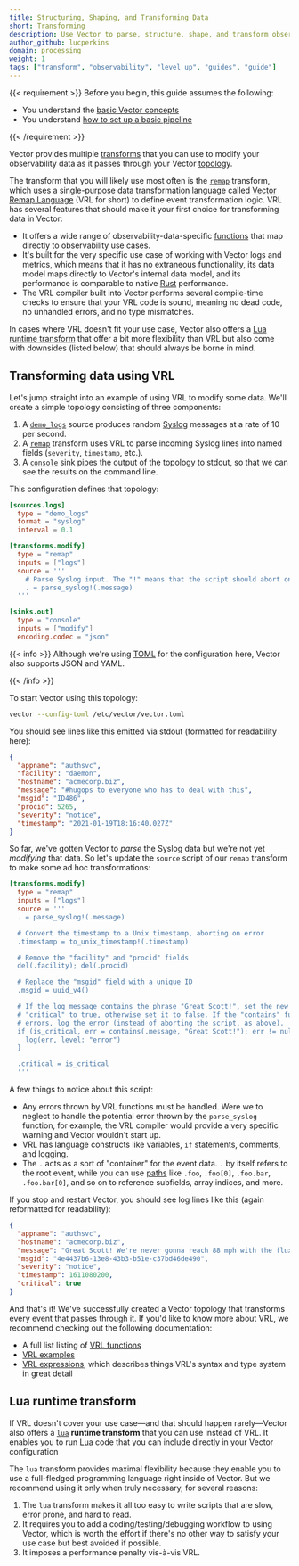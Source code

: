 ```yaml
---
title: Structuring, Shaping, and Transforming Data
short: Transforming
description: Use Vector to parse, structure, shape, and transform observability data
author_github: lucperkins
domain: processing
weight: 1
tags: ["transform", "observability", "level up", "guides", "guide"]
---
```


{{< requirement >}}
Before you begin, this guide assumes the following:

* You understand the [basic Vector concepts][concepts]
* You understand [how to set up a basic pipeline][pipeline]

[concepts]: /docs/about/concepts
[pipeline]: /docs/setup/quickstart
{{< /requirement >}}

Vector provides multiple [transforms][docs.transforms] that you can use to
modify your observability data as it passes through your Vector
[topology][docs.architecture.pipeline-model].

The transform that you will likely use most often is the [`remap`][docs.transforms.remap]
transform, which uses a single-purpose data transformation language called
[Vector Remap Language][docs.vrl] (VRL for short) to define event
transformation logic. VRL has several features that should make it your first
choice for transforming data in Vector:

* It offers a wide range of observability-data-specific
  [functions][docs.vrl.functions] that map directly to observability use cases.
* It's built for the very specific use case of working with Vector logs and
  metrics, which means that it has no extraneous functionality, its data model
  maps directly to Vector's internal data model, and its performance is comparable
  to native [Rust][urls.rust] performance.
* The VRL compiler built into Vector performs several compile-time checks to
  ensure that your VRL code is sound, meaning no dead code, no unhandled errors,
  and no type mismatches.

In cases where VRL doesn't fit your use case, Vector also offers a [Lua runtime
transform](#runtime-transform) that offer a bit more flexibility than VRL but
also come with downsides (listed below) that should always be borne in mind.

## Transforming data using VRL

Let's jump straight into an example of using VRL to modify some data. We'll
create a simple topology consisting of three components:

1. A [`demo_logs`][docs.sources.demo_logs] source produces random [Syslog][urls.syslog]
   messages at a rate of 10 per second.
2. A [`remap`][docs.transforms.remap] transform uses VRL to parse incoming Syslog lines
   into named fields (`severity`, `timestamp`, etc.).
3. A [`console`][docs.sinks.console] sink pipes the output of the topology to stdout,
   so that we can see the results on the command line.

This configuration defines that topology:

```toml title="vector.toml"
[sources.logs]
  type = "demo_logs"
  format = "syslog"
  interval = 0.1

[transforms.modify]
  type = "remap"
  inputs = ["logs"]
  source = '''
    # Parse Syslog input. The "!" means that the script should abort on error.
    . = parse_syslog!(.message)
  '''

[sinks.out]
  type = "console"
  inputs = ["modify"]
  encoding.codec = "json"
```

{{< info >}}
Although we're using [TOML][urls.toml] for the configuration here, Vector also
supports JSON and YAML.

[urls.toml]: https://github.com/toml-lang/toml
{{< /info >}}

To start Vector using this topology:

```bash
vector --config-toml /etc/vector/vector.toml
```

You should see lines like this emitted via stdout (formatted for readability
here):

```json
{
  "appname": "authsvc",
  "facility": "daemon",
  "hostname": "acmecorp.biz",
  "message": "#hugops to everyone who has to deal with this",
  "msgid": "ID486",
  "procid": 5265,
  "severity": "notice",
  "timestamp": "2021-01-19T18:16:40.027Z"
}
```

So far, we've gotten Vector to *parse* the Syslog data but we're not yet
*modifying* that data. So let's update the `source` script of our `remap`
transform to make some ad hoc transformations:

```toml
[transforms.modify]
  type = "remap"
  inputs = ["logs"]
  source = '''
  . = parse_syslog!(.message)

  # Convert the timestamp to a Unix timestamp, aborting on error
  .timestamp = to_unix_timestamp!(.timestamp)

  # Remove the "facility" and "procid" fields
  del(.facility); del(.procid)

  # Replace the "msgid" field with a unique ID
  .msgid = uuid_v4()

  # If the log message contains the phrase "Great Scott!", set the new field
  # "critical" to true, otherwise set it to false. If the "contains" function
  # errors, log the error (instead of aborting the script, as above).
  if (is_critical, err = contains(.message, "Great Scott!"); err != null) {
    log(err, level: "error")
  }

  .critical = is_critical
  '''
```

A few things to notice about this script:

* Any errors thrown by VRL functions must be handled. Were we to neglect to
  handle the potential error thrown by the `parse_syslog` function, for example,
  the VRL compiler would provide a very specific warning and Vector wouldn't
  start up.
* VRL has language constructs like variables, `if` statements, comments, and
  logging.
* The `.` acts as a sort of "container" for the event data. `.` by itself refers
  to the root event, while you can use [paths] like `.foo`,
  `.foo[0]`, `.foo.bar`, `.foo.bar[0]`, and so on to reference subfields, array
  indices, and more.

If you stop and restart Vector, you should see log lines like this (again
reformatted for readability):

```json
{
  "appname": "authsvc",
  "hostname": "acmecorp.biz",
  "message": "Great Scott! We're never gonna reach 88 mph with the flux capacitor in its current state!",
  "msgid": "4e4437b6-13e8-43b3-b51e-c37bd46de490",
  "severity": "notice",
  "timestamp": 1611080200,
  "critical": true
}
```

And that's it! We've successfully created a Vector topology that transforms
every event that passes through it. If you'd like to know more about VRL, we
recommend checking out the following documentation:

* A full list listing of [VRL functions][docs.vrl.functions]
* [VRL examples][docs.vrl.examples]
* [VRL expressions][docs.vrl.expressions], which describes things VRL's syntax
  and type system in great detail

## Lua runtime transform

If VRL doesn't cover your use case—and that should happen rarely—Vector also
offers a [`lua`][docs.lua] **runtime transform** that you can use instead of
VRL. It enables you to run [Lua][urls.lua] code that you can include directly in
your Vector configuration

The `lua` transform provides maximal flexibility because they enable you to use
a full-fledged programming language right inside of Vector. But we recommend
using it only when truly necessary, for several reasons:

1. The `lua` transform makes it all too easy to write scripts that are slow,
   error prone, and hard to read.
2. It requires you to add a coding/testing/debugging workflow to using Vector,
   which is worth the effort if there's no other way to satisfy your use case
   but best avoided if possible.
3. It imposes a performance penalty vis-à-vis VRL.

[docs.architecture.pipeline-model]: /docs/about/under-the-hood/architecture/pipeline-model/
[docs.lua]: /docs/reference/configuration/transforms/lua/
[docs.setup.quickstart]: /docs/setup/quickstart/
[docs.sinks.console]: /docs/reference/configuration/sinks/console/
[docs.sources.demo_logs]: /docs/reference/configuration/sources/demo_logs/
[docs.transforms.remap]: /docs/reference/configuration/transforms/remap/
[docs.transforms]: /docs/reference/configuration/transforms/
[docs.vrl.examples]: /docs/reference/vrl/examples/
[docs.vrl.expressions]: /docs/reference/vrl/expressions/
[docs.vrl.functions]: /docs/reference/vrl/functions/
[docs.vrl]: /docs/reference/vrl
[paths]: /docs/reference/vrl/expressions/#path
[urls.lua]: https://www.lua.org
[urls.new_feature_request]: https://github.com/vectordotdev/vector/issues/new?labels=type%3A+new+feature
[urls.rust]: https://www.rust-lang.org/
[urls.syslog]: https://en.wikipedia.org/wiki/Syslog
